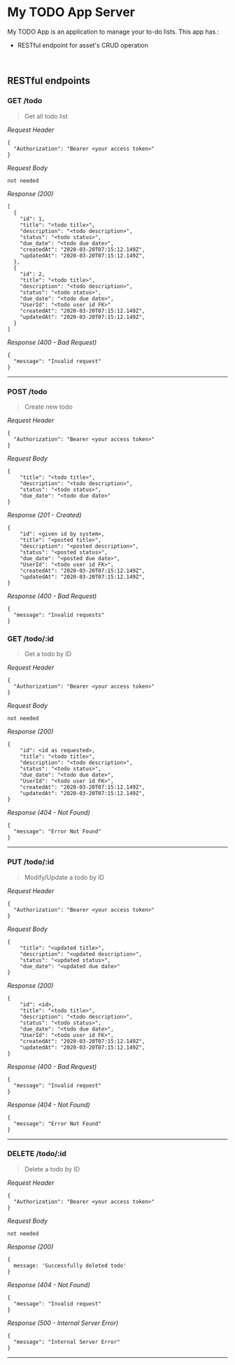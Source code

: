 # My TODO App Server
My TODO App is an application to manage your to-do lists. This app has : 
* RESTful endpoint for asset's CRUD operation
<!-- * JSON formatted response -->

&nbsp;

## RESTful endpoints
### GET /todo

> Get all todo list

_Request Header_
```
{
  "Authorization": "Bearer <your access token>"
}
```

_Request Body_
```
not needed
```

_Response (200)_
```
[
  {
    "id": 1,
    "title": "<todo title>",
    "description": "<todo description>",
    "status": "<todo status>",
    "due_date": "<todo due date>",
    "createdAt": "2020-03-20T07:15:12.149Z",
    "updatedAt": "2020-03-20T07:15:12.149Z",
  },
  {
    "id": 2,
    "title": "<todo title>",
    "description": "<todo description>",
    "status": "<todo status>",
    "due_date": "<todo due date>",
    "UserId": "<todo user id FK>"
    "createdAt": "2020-03-20T07:15:12.149Z",
    "updatedAt": "2020-03-20T07:15:12.149Z",
  }
]
```

_Response (400 - Bad Request)_
```
{
  "message": "Invalid request"
}
```
---
### POST /todo

> Create new todo

_Request Header_
```
{
  "Authorization": "Bearer <your access token>"
}
```

_Request Body_
```
{
    "title": "<todo title>",
    "description": "<todo description>",
    "status": "<todo status>",
    "due_date": "<todo due date>"
}
```

_Response (201 - Created)_
```
{
    "id": <given id by system>,
    "title": "<posted title>",
    "description": "<posted description>",
    "status": "<posted status>",
    "due_date": "<posted due date>",
    "UserId": "<todo user id FK>",
    "createdAt": "2020-03-20T07:15:12.149Z",
    "updatedAt": "2020-03-20T07:15:12.149Z",
}
```

_Response (400 - Bad Request)_
```
{
  "message": "Invalid requests"
}
```

### GET /todo/:id

> Get a todo by ID

_Request Header_
```
{
  "Authorization": "Bearer <your access token>"
}
```

_Request Body_
```
not needed
```

_Response (200)_
```
{
    "id": <id as requested>,
    "title": "<todo title>",
    "description": "<todo description>",
    "status": "<todo status>",
    "due_date": "<todo due date>",
    "UserId": "<todo user id FK>",
    "createdAt": "2020-03-20T07:15:12.149Z",
    "updatedAt": "2020-03-20T07:15:12.149Z",
}
```

_Response (404 - Not Found)_
```
{
  "message": "Error Not Found"
}
```
---

### PUT /todo/:id

> Modify/Update a todo by ID

_Request Header_
```
{
  "Authorization": "Bearer <your access token>"
}
```

_Request Body_
```
{
    "title": "<updated title>",
    "description": "<updated description>",
    "status": "<updated status>",
    "due_date": "<updated due date>"
}
```

_Response (200)_
```
{
    "id": <id>,
    "title": "<todo title>",
    "description": "<todo description>",
    "status": "<todo status>",
    "due_date": "<todo due date>",
    "UserId": "<todo user id FK>",
    "createdAt": "2020-03-20T07:15:12.149Z",
    "updatedAt": "2020-03-20T07:15:12.149Z",
}
```

_Response (400 - Bad Request)_
```
{
  "message": "Invalid request"
}
```
_Response (404 - Not Found)_
```
{
  "message": "Error Not Found"
}
```
---

### DELETE /todo/:id

> Delete a todo by ID

_Request Header_
```
{
  "Authorization": "Bearer <your access token>"
}
```

_Request Body_
```
not needed
```

_Response (200)_
```
{
  message: 'Successfully deleted todo'
}
```

_Response (404 - Not Found)_
```
{
  "message": "Invalid request"
}
```

_Response (500 - Internal Server Error)_
```
{
  "message": "Internal Server Error"
}
```
---